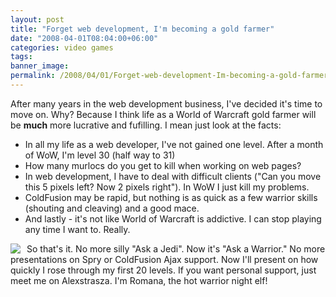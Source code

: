 ```yaml
---
layout: post
title: "Forget web development, I'm becoming a gold farmer"
date: "2008-04-01T08:04:00+06:00"
categories: video games 
tags: 
banner_image: 
permalink: /2008/04/01/Forget-web-development-Im-becoming-a-gold-farmer
---
```


After many years in the web development business, I've decided it's time to move on. Why? Because I think life as a World of Warcraft gold farmer will be <b>much</b> more lucrative and fufilling. I mean just look at the facts:

<ul>
<li>In all my life as a web developer, I've not gained one level. After a month of WoW, I'm level 30 (half way to 31)
<li>How many murlocs do you get to kill when working on web pages?
<li>In web development, I have to deal with difficult clients ("Can you move this 5 pixels left? Now 2 pixels right"). In WoW I just kill my problems. 
<li>ColdFusion may be rapid, but nothing is as quick as a few warrior skills (shouting and cleaving) and a good mace.
<li>And lastly - it's not like World of Warcraft is addictive. I can stop playing any time I want to. Really.
</ul> 

<img src="https://static.raymondcamden.com/images/wow.jpg" align="left" style="margin-right: 10px">
So that's it. No more silly "Ask a Jedi". Now it's "Ask a Warrior." No more presentations on Spry or ColdFusion Ajax support. Now I'll present on how quickly I rose through my first 20 levels. If you want personal support, just meet me on Alexstrasza. I'm Romana, the hot warrior night elf!

<br clear="left">